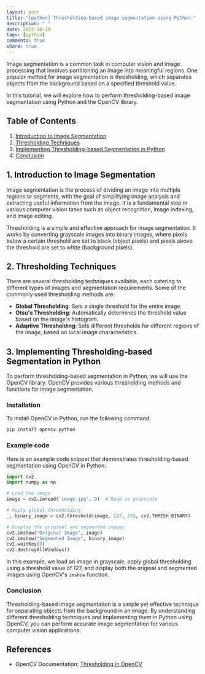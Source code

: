 ```yaml
---
layout: post
title: "[python] Thresholding-based image segmentation using Python."
description: " "
date: 2023-10-19
tags: [python]
comments: true
share: true
---
```


Image segmentation is a common task in computer vision and image processing that involves partitioning an image into meaningful regions. One popular method for image segmentation is thresholding, which separates objects from the background based on a specified threshold value.

In this tutorial, we will explore how to perform thresholding-based image segmentation using Python and the OpenCV library.

## Table of Contents
1. [Introduction to Image Segmentation](#introduction)
2. [Thresholding Techniques](#thresholding-techniques)
3. [Implementing Thresholding-based Segmentation in Python](#implementation)
4. [Conclusion](#conclusion)

## 1. Introduction to Image Segmentation<a name="introduction"></a>

Image segmentation is the process of dividing an image into multiple regions or segments, with the goal of simplifying image analysis and extracting useful information from the image. It is a fundamental step in various computer vision tasks such as object recognition, image indexing, and image editing.

Thresholding is a simple and effective approach for image segmentation. It works by converting grayscale images into binary images, where pixels below a certain threshold are set to black (object pixels) and pixels above the threshold are set to white (background pixels).

## 2. Thresholding Techniques<a name="thresholding-techniques"></a>

There are several thresholding techniques available, each catering to different types of images and segmentation requirements. Some of the commonly used thresholding methods are:
- **Global Thresholding**: Sets a single threshold for the entire image.
- **Otsu's Thresholding**: Automatically determines the threshold value based on the image's histogram.
- **Adaptive Thresholding**: Sets different thresholds for different regions of the image, based on local image characteristics.

## 3. Implementing Thresholding-based Segmentation in Python<a name="implementation"></a>

To perform thresholding-based segmentation in Python, we will use the OpenCV library. OpenCV provides various thresholding methods and functions for image segmentation.

### Installation
To install OpenCV in Python, run the following command:

```python
pip install opencv-python
```

### Example code
Here is an example code snippet that demonstrates thresholding-based segmentation using OpenCV in Python:

```python
import cv2
import numpy as np

# Load the image
image = cv2.imread('image.jpg', 0)  # Read as grayscale

# Apply global thresholding
_, binary_image = cv2.threshold(image, 127, 255, cv2.THRESH_BINARY)

# Display the original and segmented images
cv2.imshow("Original Image", image)
cv2.imshow("Segmented Image", binary_image)
cv2.waitKey(0)
cv2.destroyAllWindows()
```

In this example, we load an image in grayscale, apply global thresholding using a threshold value of 127, and display both the original and segmented images using OpenCV's `imshow` function.

### Conclusion<a name="conclusion"></a>

Thresholding-based image segmentation is a simple yet effective technique for separating objects from the background in an image. By understanding different thresholding techniques and implementing them in Python using OpenCV, you can perform accurate image segmentation for various computer vision applications.

## References
- OpenCV Documentation: [Thresholding in OpenCV](https://docs.opencv.org/2.4/doc/tutorials/imgproc/threshold/threshold.html)